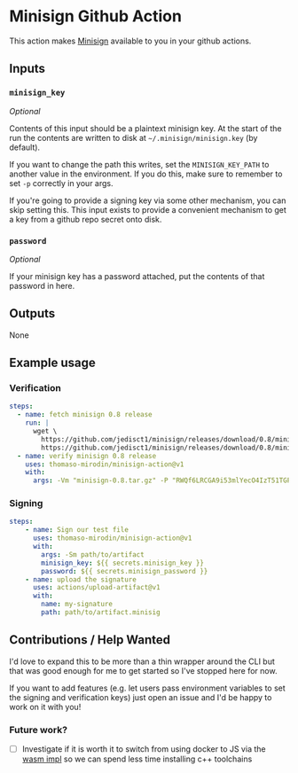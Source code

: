 # Minisign Github Action

This action makes [Minisign](https://jedisct1.github.io/minisign/) available to
you in your github actions.

## Inputs

### `minisign_key`

_Optional_

Contents of this input should be a plaintext minisign key. At the start of the
run the contents are written to disk at `~/.minisign/minisign.key` (by default).

If you want to change the path this writes, set the `MINISIGN_KEY_PATH` to
another value in the environment. If you do this, make sure to remember to set
`-p` correctly in your args.

If you're going to provide a signing key via some other mechanism, you can skip
setting this. This input exists to provide a convenient mechanism to get a key
from a github repo secret onto disk.

### `password`

_Optional_

If your minisign key has a password attached, put the contents of that password
in here.

## Outputs

None

## Example usage

### Verification
```yaml
steps:
  - name: fetch minisign 0.8 release
    run: |
      wget \
        https://github.com/jedisct1/minisign/releases/download/0.8/minisign-0.8.tar.gz \
        https://github.com/jedisct1/minisign/releases/download/0.8/minisign-0.8.tar.gz.minisig
  - name: verify minisign 0.8 release
    uses: thomaso-mirodin/minisign-action@v1
    with:
      args: -Vm "minisign-0.8.tar.gz" -P "RWQf6LRCGA9i53mlYecO4IzT51TGPpvWucNSCh1CBM0QTaLn73Y7GFO3"
```

### Signing
```yaml
steps:
    - name: Sign our test file
      uses: thomaso-mirodin/minisign-action@v1
      with:
        args: -Sm path/to/artifact
        minisign_key: ${{ secrets.minisign_key }}
        password: ${{ secrets.minisign_password }}
    - name: upload the signature
      uses: actions/upload-artifact@v1
      with:
        name: my-signature
        path: path/to/artifact.minisig
```

## Contributions / Help Wanted
I'd love to expand this to be more than a thin wrapper around the CLI but that
was good enough for me to get started so I've stopped here for now.

If you want to add features (e.g. let users pass environment variables to set
the signing and verification keys) just open an issue and I'd be happy to work
on it with you!

### Future work?
- [ ] Investigate if it is worth it to switch from using docker to JS via the
  [wasm impl](https://wapm.io/package/jedisct1/minisign) so we can spend less
  time installing c++ toolchains
  